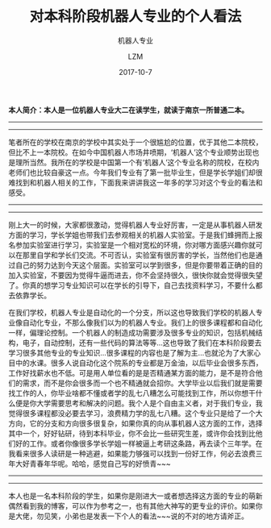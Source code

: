 ﻿---
layout:     post
title:      对本科阶段机器人专业的个人看法
subtitle:   机器人专业
date:       2017-10-7
author:     LZM
header-img: 
catalog: 	 true
tags:
    - 机器人
    - Muggle
    - Robot
---
**本人简介：本人是一位机器人专业大二在读学生，就读于南京一所普通二本。**


----------


----------


笔者所在的学校在南京的学校中其实处于一个很尴尬的位置，优于其他二本院校，但比不上一本院校。在如今中国机器人市场井喷期，‘机器人’这个专业顺势出现也是理所当然。我所在的学校是中国第一个有‘机器人’这个专业名称的院校，在校内老师们也比较自豪这一点。今年我们专业有了第一批毕业生，但是学长学姐们却很难找到和机器人相关的工作，下面我来讲讲我这一年多的学习对这个专业的看法和感受。


----------


----------


刚上大一的时候，大家都很激动，觉得机器人专业好厉害，一定是从事机器人研发方面的学习，学长学姐也带我们去参观相关的机器人实验室。于是我们蜂拥而上报名参加实验室进行学习，实验室是一个相对宽松的环境，你对哪方面感兴趣你就可以在那里自学和学长们交流。不可否认，实验室有很厉害的学长，当然他们也是通过自己的努力达到今天这个层面。实验室可以学到很多，但是你要带着正确的目的加入实验室，不要因为觉得牛逼而进去，你不会坚持很久，很快你就会觉得很失望了。你真的想学习专业知识可以在学长的引导下，自己去找资料学习，不要什么都去依靠学长。

在我们学校，机器人专业是自动化的一个分支，所以这也导致我们学校的机器人专业像自动化专业，不那么像我们以为的机器人专业。我们上的很多课程都和自动化一样，偏理论控制。一个机器人的制造成功需要涉及很多专业的知识，包括机械结构，电子，自动控制，还有一些代码的算法等等...这也导致了我们在本科阶段要去学习很多其他专业的专业知识...很多课程的内容也是了解为主...也就沦为了大家心目中的水课。很多人说自动化这个院系的专业都是万金油，以后毕业会很多东西，工作好找薪水也不低。可是用人单位看的是是否精通某方面的能力，是不是符合他们的需求，而不是你会很多而一个也不精通就会招你。大学毕业以后我们就是需要找工作的人，你毕业啥都不懂或者学的乱七八糟怎么可能找到工作，所以你想干什么便是你大学需要思考和解决的问题。我个人是个自由主义者，对于我们专业，我觉得很多课程都没必要去学习，浪费精力学的乱七八糟。这个专业只是给了一个大方向，它的分支和方向很多很复杂，如果你真的向从事机器人这方面的工作，选择其中一个，好好钻研，待到本科毕业，你不会比一些研究生差，或许你会找到比他们好的工作。或者你像很多学长学姐一样被逼上考研这条路，再去读个三年学。在我看来很多人读研是一种逃避，如果能力够强可以找到一份好工作，何必去浪费三年大好青春年华呢。哈哈，感觉自己写的好愤青~~~


----------


----------


本人也是一名本科阶段的学生，如果你是刚进大一或者想选择这方面的专业的萌新偶然看到我的博客，可以作为参考之一，也有其他大神写的更专业的评价。如果你是大佬，勿见笑，小弟也是发表一下个人的看法~~~说的不对的地方请斧正。





